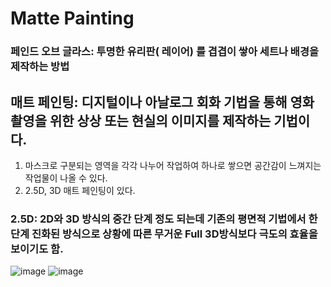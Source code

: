 # Matte Painting
### 페인드 오브 글라스: 투명한 유리판( 레이어) 를 겹겹이 쌓아 세트나 배경을 제작하는 방법
## 매트 페인팅: 디지털이나 아날로그 회화 기법을 통해 영화 촬영을 위한 상상 또는 현실의 이미지를 제작하는 기법이다.
1. 마스크로 구분되는 영역을 각각 나누어 작업하여 하나로 쌓으면 공간감이 느껴지는 작업물이 나올 수 있다.
2. 2.5D, 3D 매트 페인팅이 있다. 
### 2.5D: 2D와 3D 방식의 중간 단계 정도 되는데 기존의 평면적 기법에서 한 단계 진화된 방식으로 상황에 따른 무거운 Full 3D방식보다 극도의 효율을 보이기도 함.

![image](https://user-images.githubusercontent.com/113075273/206969708-d11d1d43-e980-491d-a0bc-37c3128dafdb.png)
![image](https://user-images.githubusercontent.com/113075273/206969769-3b2623e8-c48e-4bcb-86a8-404bdec01a2d.png)
